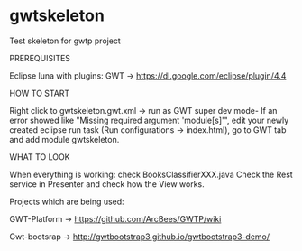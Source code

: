 gwtskeleton
===========

Test skeleton for gwtp project

PREREQUISITES

Eclipse luna with plugins:
GWT -> https://dl.google.com/eclipse/plugin/4.4

HOW TO START

Right click to gwtskeleton.gwt.xml -> run as  GWT super dev mode-
If an error showed like "Missing required argument 'module[s]'", edit your newly created eclipse run task (Run configurations -> index.html), go to GWT tab and add module gwtskeleton. 

WHAT TO LOOK

When everything is working: check BooksClassifierXXX.java
Check the Rest service in Presenter and check how the View works.

Projects which are being used:

GWT-Platform -> https://github.com/ArcBees/GWTP/wiki

Gwt-bootsrap -> http://gwtbootstrap3.github.io/gwtbootstrap3-demo/
 


